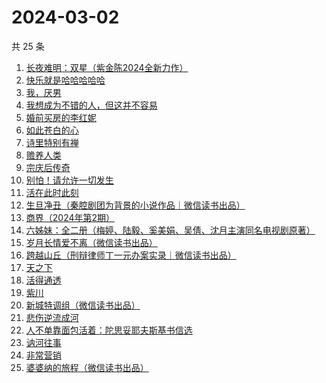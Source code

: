 # 2024-03-02

共 25 条

<!-- BEGIN WEREAD -->
<!-- 最后更新时间 2024-03-02 10:10:38 +0800 -->
1. [长夜难明：双星（紫金陈2024全新力作）](https://weread.qq.com/web/bookDetail/b5632fe0813ab88a5g014348)
1. [快乐就是哈哈哈哈哈](https://weread.qq.com/web/bookDetail/0c632db0813ab708ag0170b2)
1. [我，厌男](https://weread.qq.com/web/bookDetail/7f6326d0813ab88afg0193bb)
1. [我想成为不错的人，但这并不容易](https://weread.qq.com/web/bookDetail/45f32de0813ab898cg01475d)
1. [婚前买房的李红妮](https://weread.qq.com/web/bookDetail/a56323f0813ab8752g01251c)
1. [如此苍白的心](https://weread.qq.com/web/bookDetail/8a9323f0813ab79bcg0116ff)
1. [诗里特别有禅](https://weread.qq.com/web/bookDetail/ef432df0534c9bef4915ebb)
1. [赡养人类](https://weread.qq.com/web/bookDetail/a783203071eb6320a789765)
1. [宗庆后传奇](https://weread.qq.com/web/bookDetail/60f326c071bf486560f0928)
1. [别怕！请允许一切发生](https://weread.qq.com/web/bookDetail/0ad320b0813ab8648g010adc)
1. [活在此时此刻](https://weread.qq.com/web/bookDetail/e283207071728722e28cb43)
1. [生旦净丑（秦腔剧团为背景的小说作品｜微信读书出品）](https://weread.qq.com/web/bookDetail/f29326c0813ab88a0g016be6)
1. [商界（2024年第2期）](https://weread.qq.com/web/bookDetail/82832a70813ab8974g0137cc)
1. [六姊妹：全二册（梅婷、陆毅、奚美娟、吴倩、沈月主演同名电视剧原著）](https://weread.qq.com/web/bookDetail/51432e4071a73c495147467)
1. [岁月长情爱不离（微信读书出品）](https://weread.qq.com/web/bookDetail/b8632b20813ab888eg016d04)
1. [跨越山丘（刑辩律师丁一元办案实录｜微信读书出品）](https://weread.qq.com/web/bookDetail/64b32790813ab889eg0113e0)
1. [天之下](https://weread.qq.com/web/bookDetail/4de326a0721770aa4de95f4)
1. [活得通透](https://weread.qq.com/web/bookDetail/0b732cd072a6749e0b7921f)
1. [紫川](https://weread.qq.com/web/bookDetail/826325d05810ef82650f829)
1. [新城特调组（微信读书出品）](https://weread.qq.com/web/bookDetail/7f132890813ab8892g013aed)
1. [悲伤逆流成河](https://weread.qq.com/web/bookDetail/37f32490813ab6c60g01801e)
1. [人不单靠面包活着：陀思妥耶夫斯基书信选](https://weread.qq.com/web/bookDetail/c783298071e55ad0c78cb3e)
1. [讷河往事](https://weread.qq.com/web/bookDetail/45132e80813ab6a95g016c37)
1. [非常营销](https://weread.qq.com/web/bookDetail/dac321c052c3abdaca1c6fa)
1. [婆婆纳的旅程（微信读书出品）](https://weread.qq.com/web/bookDetail/1a632730813ab8892g016da4)
<!-- END WEREAD -->